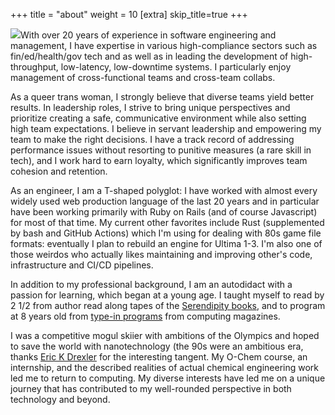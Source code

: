 +++
title = "about"
weight = 10
[extra]
skip_title=true
+++

<img src="{{resize_image(path='/assets/images/me.jpg', width=200, height=200) }}"/>With over 20 years of experience in software engineering and management, I have expertise in various high-compliance sectors such as fin/ed/health/gov tech and as well as in leading the development of high-throughput, low-latency, low-downtime systems. I particularly enjoy management of cross-functional teams and cross-team collabs.

As a queer trans woman, I strongly believe that diverse teams yield better results. In leadership roles, I strive to bring unique perspectives and prioritize creating a safe, communicative environment while also setting high team expectations. I believe in servant leadership and empowering my team to make the right decisions. I have a track record of addressing performance issues without resorting to punitive measures (a rare skill in tech), and I work hard to earn loyalty, which significantly improves team cohesion and retention.

As an engineer, I am a T-shaped polyglot: I have worked with almost every widely used web production language of the last 20 years and in particular have been working primarily with Ruby on Rails (and of course Javascript) for most of that time. My current other favorites include Rust (supplemented by bash and GitHub Actions) which I'm using for dealing with 80s game file formats: eventually I plan to rebuild an engine for Ultima 1-3. I'm also one of those weirdos who actually likes maintaining and improving other's code, infrastructure and CI/CD pipelines.

In addition to my professional background, I am an autodidact with a passion for learning, which began at a young age. I taught myself to read by 2 1/2 from author read along tapes of the [Serendipity books](https://en.wikipedia.org/wiki/Serendipity_(book_series)), and to program at 8 years old from [type-in programs](https://en.wikipedia.org/wiki/Type-in_program) from computing magazines.

I was a competitive mogul skiier with ambitions of the Olympics and hoped to save the world with nanotechnology (the 90s were an ambitious era, thanks [Eric K Drexler](https://en.wikipedia.org/wiki/Engines_of_Creation) for the interesting tangent. My O-Chem course, an internship, and the described realities of actual chemical engineering work led me to return to computing. My diverse interests have led me on a unique journey that has contributed to my well-rounded perspective in both technology and beyond.
